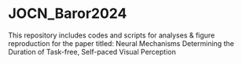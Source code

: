 # JOCN_Baror2024
This repository includes codes and scripts for analyses &amp; figure reproduction for the paper titled: Neural Mechanisms Determining the Duration of Task-free, Self-paced Visual Perception
